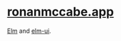 # [ronanmccabe.app](https://ronanmccabe.app)

[Elm](https://elm-lang.org/) and [elm-ui](https://package.elm-lang.org/packages/mdgriffith/elm-ui/latest).
